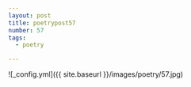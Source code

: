 ```yaml
---
layout: post
title: poetrypost57
number: 57
tags:
  - poetry

---
```




![_config.yml]({{ site.baseurl }}/images/poetry/57.jpg)

